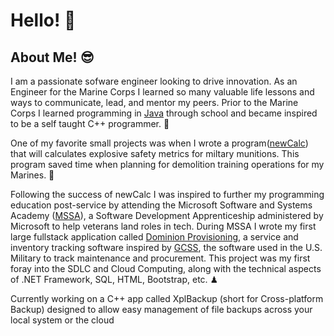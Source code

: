 # Hello! 👋

## About Me! 😎

I am a passionate sofware engineer looking to drive innovation. As an Engineer for the Marine Corps I learned so many valuable life lessons and ways to
communicate, lead, and mentor my peers. Prior to the Marine Corps I learned programming in [Java](https://github.com/EvinRWatson/Java-Archive) through school and became inspired to be a self taught C++ programmer. 💾

One of my favorite small projects was when I wrote a program([newCalc](https://github.com/EvinRWatson/newCalc)) that will calculates explosive safety metrics for miltary munitions. This program saved time when planning for demolition training operations for my Marines. 🎇

Following the success of newCalc I was inspired to further my programming education post-service by attending the Microsoft Software and Systems Academy ([MSSA](https://military.microsoft.com/programs/microsoft-software-systems-academy/)), a Software Development Apprenticeship administered by Microsoft to help veterans land roles in tech. During MSSA I wrote my first large fullstack application called [Dominion Provisioning](https://github.com/EvinRWatson/DominionProvisioning), a service and inventory tracking software inspired by [GCSS](https://en.wikipedia.org/wiki/Global_Combat_Support_System), the software used in the U.S. Military to track maintenance and procurement. This project was my first foray into the SDLC and Cloud Computing, along with the technical aspects of .NET Framework, SQL, HTML, Bootstrap, etc. ♟

Currently working on a C++ app called XplBackup (short for Cross-platform Backup) designed to allow easy management of file backups across your local system or the cloud
